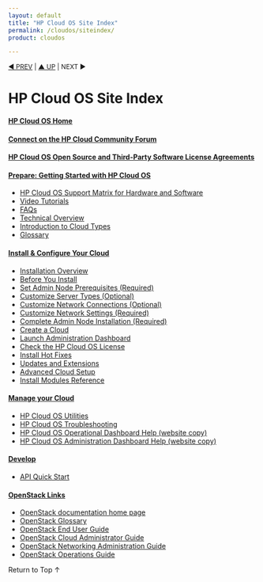 ```yaml
---
layout: default
title: "HP Cloud OS Site Index"
permalink: /cloudos/siteindex/
product: cloudos

---
```


<a name="_top"> </a>

<script>

function PageRefresh {
onLoad="window.refresh"
}

PageRefresh();

</script>


<p style="font-size: small;"> <a href="/cloudos/">&#9664; PREV</a> | <a href="/cloudos/">&#9650; UP</a> | NEXT &#9654; </p>

# HP Cloud OS Site Index

#### [HP Cloud OS Home](/cloudos/)

#### [Connect on the HP Cloud Community Forum](/cloudos/community/)

#### [HP Cloud OS Open Source and Third-Party Software License Agreements](/cloudos/os-3rd-party-license-agreements/)

#### [Prepare: Getting Started with HP Cloud OS](/cloudos/prepare/)

* [HP Cloud OS Support Matrix for Hardware and Software](/cloudos/prepare/supportmatrix/) 
* [Video Tutorials](/cloudos/prepare/videos/) 
* [FAQs](/cloudos/prepare/faqs/)  
* [Technical Overview](/cloudos/prepare/overview/)  
* [Introduction to Cloud Types](/cloudos/prepare/cloudtypes/) 
* [Glossary](/cloudos/prepare/glossary/)

#### [Install &amp; Configure Your Cloud](/cloudos/install/)

* [Installation Overview](/cloudos/install/overview/)
* [Before You Install](/cloudos/install/before-you-install/)
* [Set Admin Node Prerequisites (Required)](/cloudos/install/admin-node-prerequisites/)
* [Customize Server Types (Optional)](/cloudos/install/customize-server-types/)
* [Customize Network Connections (Optional)](/cloudos/install/customize-network-connections/)
* [Customize Network Settings (Required)](/cloudos/install/customize-network-settings/)
* [Complete Admin Node Installation (Required)](/cloudos/install/complete-admin-node-installation/)
* [Create a Cloud](/cloudos/install/create-cloud/) 
* [Launch Administration Dashboard](/cloudos/install/launch-admin-dashboard/)
* [Check the HP Cloud OS License](/cloudos/install/license/)
* [Install Hot Fixes](/cloudos/install/hot-fixes/)
* [Updates and Extensions](/cloudos/install/updates-and-extensions/)
* [Advanced Cloud Setup](/cloudos/install/advanced-cloud-setup/)
* [Install Modules Reference](/cloudos/install/install-modules-reference/) 

#### [Manage your Cloud](/cloudos/manage/)

* [HP Cloud OS Utilities](/cloudos/manage/utilities/)
* [HP Cloud OS Troubleshooting](/cloudos/manage/troubleshooting/) 
* [HP Cloud OS Operational Dashboard Help (website copy)](http://docs.hpcloud.com/cloudos/operational-dashboard/index.htm) 
* [HP Cloud OS Administration Dashboard Help (website copy)](http://docs.hpcloud.com/cloudos/administration-dashboard/index.htm)  

#### [Develop](/cloudos/develop/)

* [API Quick Start](/cloudos/develop/quickstart-intro/)
 
<!-- * [Value-Added Services](/cloudos/api/services/)   -->
 
#### [OpenStack Links](/cloudos/openstack/)
 
* [OpenStack documentation home page](http://docs.openstack.org/)
* [OpenStack Glossary](http://docs.openstack.org/glossary/content/glossary.html)
* [OpenStack End User Guide](http://docs.openstack.org/user-guide/content/index.html)
* [OpenStack Cloud Administrator Guide](http://docs.openstack.org/trunk/openstack-compute/admin/content/index.html)
* [OpenStack Networking Administration Guide](http://docs.openstack.org/trunk/openstack-network/admin/content/index.html)
* [OpenStack Operations Guide](http://docs.openstack.org/trunk/openstack-ops/content/index.html)
 
<a href="#_top" style="padding:14px 0px 14px 0px; text-decoration: none;"> Return to Top &#8593; </a>
 